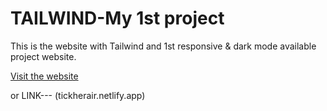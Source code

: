 # TAILWIND-My 1st project
This is the website with Tailwind and 1st responsive & dark mode available project website.

[Visit the website](tickherair.netlify.app)

or LINK--- (tickherair.netlify.app)
